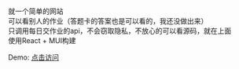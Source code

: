 #
就一个简单的网站  
可以看别人的作业（答题卡的答案也是可以看的，我还没做出来）  
只调用每日交作业的api，不会窃取隐私，不放心的可以看源码，就在上面  
使用React + MUI构建

Demo:    [点击访问](https://work.pprocket.cn)


